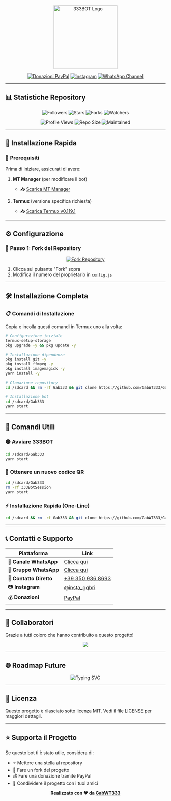 <div align="center">

<img src="https://qu.ax/fAdes.jpg" alt="333BOT Logo" width="200">

[![Donazioni PayPal](https://img.shields.io/badge/PayPal-Dona-blue?style=for-the-badge&logo=paypal)](https://www.paypal.me/Gabgithub)
[![Instagram](https://img.shields.io/badge/Instagram-Follow-E4405F?style=for-the-badge&logo=instagram)](https://www.instagram.com/insta_gqbri)
[![WhatsApp Channel](https://img.shields.io/badge/WhatsApp-Canale%20Ufficiale-25D366?style=for-the-badge&logo=whatsapp)](https://whatsapp.com/channel/0029VauhQviCsU9Ibrwlkb0h)

</div>

---

## 📊 **Statistiche Repository**

<div align="center">

![Followers](https://img.shields.io/github/followers/GabWT333?color=red&style=for-the-badge&logo=github)
![Stars](https://img.shields.io/github/stars/GabWT333/Gab333?color=yellow&style=for-the-badge&logo=github)
![Forks](https://img.shields.io/github/forks/GabWT333/Gab333?color=green&style=for-the-badge&logo=github)
![Watchers](https://img.shields.io/github/watchers/GabWT333/Gab333?color=blue&style=for-the-badge&logo=github)

![Profile Views](https://komarev.com/ghpvc/?username=GabWT333&color=blueviolet&style=for-the-badge&label=Profile+Views)
![Repo Size](https://img.shields.io/github/repo-size/GabWT333/Gab333?color=orange&style=for-the-badge&logo=github)
![Maintained](https://img.shields.io/badge/Maintained-Yes-brightgreen?style=for-the-badge)

</div>

---

## 🚀 **Installazione Rapida**

### 📱 **Prerequisiti**

Prima di iniziare, assicurati di avere:

1. **MT Manager** (per modificare il bot)
   - 📥 [Scarica MT Manager](https://mt-manager.en.softonic.com/android)

2. **Termux** (versione specifica richiesta)
   - 📥 [Scarica Termux v0.119.1](https://www.mediafire.com/file/0npdmv51pnttps0/com.termux_0.119.1-119_minAPI21(arm64-v8a,armeabi-v7a,x86,x86_64)(nodpi)_apkmirror.com.apk/file)

---

## ⚙️ **Configurazione**

### 🔧 **Passo 1: Fork del Repository**

<div align="center">

[![Fork Repository](https://img.shields.io/badge/🍴%20Fork-Repository-brightgreen?style=for-the-badge)](https://github.com/GabWT333/Gab333/fork)

</div>

1. Clicca sul pulsante "Fork" sopra
2. Modifica il numero del proprietario in [`config.js`](https://github.com/GabWT333/Gab333/blob/master/config.js)

---

## 🛠️ **Installazione Completa**

### 📋 **Comandi di Installazione**

Copia e incolla questi comandi in Termux uno alla volta:

```bash
# Configurazione iniziale
termux-setup-storage
pkg upgrade -y && pkg update -y

# Installazione dipendenze
pkg install git -y
pkg install ffmpeg -y
pkg install imagemagick -y
yarn install -y 

# Clonazione repository
cd /sdcard && rm -rf Gab333 && git clone https://github.com/GabWT333/Gab333.git

# Installazione bot
cd /sdcard/Gab333
yarn start
```

---

## 🎯 **Comandi Utili**

### 🟢 **Avviare 333BOT**
```bash
cd /sdcard/Gab333
yarn start
```

### 🔄 **Ottenere un nuovo codice QR**
```bash
cd /sdcard/Gab333
rm -rf 333BotSession
yarn start
```

### ⚡ **Installazione Rapida (One-Line)**
```bash
cd /sdcard && rm -rf Gab333 && git clone https://github.com/GabWT333/Gab333.git && cd Gab333
```

---

## 📞 **Contatti e Supporto**

<div align="center">

| Piattaforma | Link |
|-------------|------|
| 📢 **Canale WhatsApp** | [Clicca qui](https://whatsapp.com/channel/0029VauhQviCsU9Ibrwlkb0h) |
| 💬 **Gruppo WhatsApp** | [Clicca qui](https://chat.whatsapp.com/C7pf3YHGcYf8YoS1g3X1Wd) |
| 📱 **Contatto Diretto** | [+39 350 936 8693](https://wa.me/+393509368693) |
| 📷 **Instagram** | [@insta_gqbri](https://www.instagram.com/insta_gqbri) |
| 💰 **Donazioni** | [PayPal](https://www.paypal.me/Gabgithub) |

</div>

---

## 👥 **Collaboratori**

Grazie a tutti coloro che hanno contribuito a questo progetto!

<div align="center">

<a href="https://github.com/GabWT333/Gab333/graphs/contributors">
  <img src="https://contrib.rocks/image?repo=GabWT333/Gab333" />
</a>

</div>

---

## 🌐 **Roadmap Future**

<div align="center">

![Typing SVG](https://readme-typing-svg.herokuapp.com?font=Fira+Code&size=20&duration=3000&pause=1000&color=0099FF&center=true&vCenter=true&width=500&lines=333Bot+presto+in+altre+lingue+🇮🇹;Nuove+funzionalità+in+arrivo+⚡;Supporto+multilingue+🌍;Aggiornamenti+costanti+🔄)

</div>

---

## 📄 **Licenza**

Questo progetto è rilasciato sotto licenza MIT. Vedi il file [LICENSE](LICENSE) per maggiori dettagli.

---

## ⭐ **Supporta il Progetto**

Se questo bot ti è stato utile, considera di:
- ⭐ Mettere una stella al repository
- 🍴 Fare un fork del progetto
- 💰 Fare una donazione tramite PayPal
- 📢 Condividere il progetto con i tuoi amici

<div align="center">

**Realizzato con ❤️ da [GabWT333](https://github.com/GabWT333)**

</div>